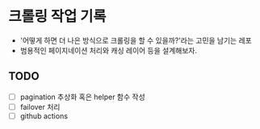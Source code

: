 # 크롤링 작업 기록

- '어떻게 하면 더 나은 방식으로 크롤링을 할 수 있을까?'라는 고민을 남기는 레포
- 범용적인 페이지네이션 처리와 캐싱 레이어 등을 설계해보자.

## TODO

- [ ] pagination 추상화 혹은 helper 함수 작성
- [ ] failover 처리
- [ ] github actions
